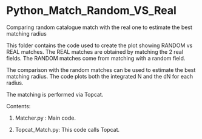 # Python_Match_Random_VS_Real
Comparing random catalogue match with the real one to estimate the best matching radius

This folder contains the code used to create the plot
showing RANDOM vs REAL matches. The REAL matches are
obtained by matching the 2 real fields. The RANDOM 
matches come from matching with a random field.

The comparison with the random matches can be used to 
estimate the best matching radius. The code plots both
the integrated N and the dN for each radius.

The matching is performed via Topcat.

Contents:
1) Matcher.py     : Main code.

2) Topcat_Match.py: This code calls Topcat.
             

